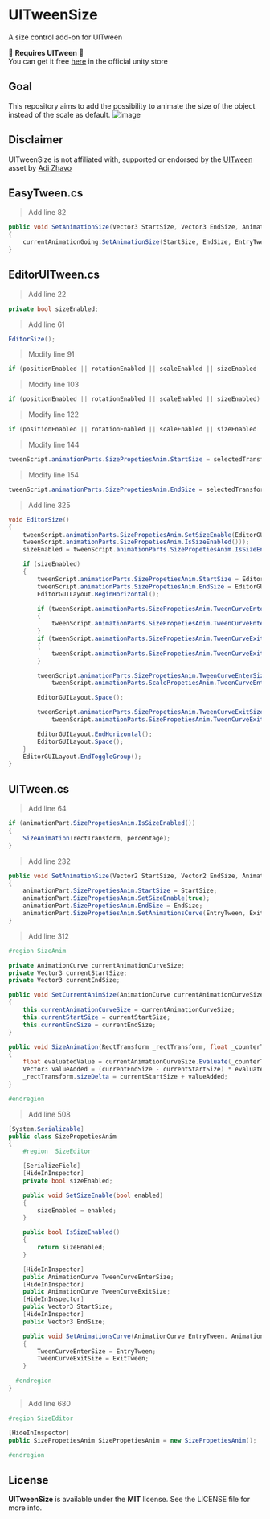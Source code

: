 # UITweenSize
A size control add-on for UITween

🚧 **Requires UITween** 🚧 \
You can get it free [here](https://assetstore.unity.com/packages/tools/animation/ui-tween-38583) in the official unity store

Goal
----
This repository aims to add the possibility to animate the size of the object instead of the scale as default.
![image](https://github.com/user-attachments/assets/a1988634-1d8f-4c91-921e-b552cde68fe3)

Disclaimer
----
UITweenSize is not affiliated with, supported or endorsed by the [UITween](https://assetstore.unity.com/packages/tools/animation/ui-tween-38583) asset by [Adi Zhavo](https://assetstore.unity.com/publishers/13979)

**EasyTween.cs**
----
> Add line 82
```csharp
public void SetAnimationSize(Vector3 StartSize, Vector3 EndSize, AnimationCurve EntryTween, AnimationCurve ExitTween)
{
    currentAnimationGoing.SetAnimationSize(StartSize, EndSize, EntryTween, ExitTween);
}
```
**EditorUITween.cs**
----
> Add line 22
```csharp
private bool sizeEnabled;
```
> Add line 61
```csharp
EditorSize();
```
> Modify line 91
```csharp
if (positionEnabled || rotationEnabled || scaleEnabled || sizeEnabled || tweenScript.animationParts.FadePropetiesAnim.IsFadeEnabled()) ...
```
> Modify line 103
```csharp
if (positionEnabled || rotationEnabled || scaleEnabled || sizeEnabled) ...
```
> Modify line 122
```csharp
if (positionEnabled || rotationEnabled || scaleEnabled || sizeEnabled || tweenScript.animationParts.FadePropetiesAnim.IsFadeEnabled()) ...
```
> Modify line 144
```csharp
tweenScript.animationParts.SizePropetiesAnim.StartSize = selectedTransform.sizeDelta;
```
> Modify line 154
```csharp
tweenScript.animationParts.SizePropetiesAnim.EndSize = selectedTransform.sizeDelta;
```
> Add line 325
```csharp
void EditorSize()
{
    tweenScript.animationParts.SizePropetiesAnim.SetSizeEnable(EditorGUILayout.BeginToggleGroup("Size Animation",
    tweenScript.animationParts.SizePropetiesAnim.IsSizeEnabled()));
    sizeEnabled = tweenScript.animationParts.SizePropetiesAnim.IsSizeEnabled();

    if (sizeEnabled)
    {
        tweenScript.animationParts.SizePropetiesAnim.StartSize = EditorGUILayout.Vector3Field("Start Size", tweenScript.animationParts.SizePropetiesAnim.StartSize);
        tweenScript.animationParts.SizePropetiesAnim.EndSize = EditorGUILayout.Vector3Field("End Size", tweenScript.animationParts.SizePropetiesAnim.EndSize);
        EditorGUILayout.BeginHorizontal();

        if (tweenScript.animationParts.SizePropetiesAnim.TweenCurveEnterSize == null)
        {
            tweenScript.animationParts.SizePropetiesAnim.TweenCurveEnterSize = new AnimationCurve();
        }
        if (tweenScript.animationParts.SizePropetiesAnim.TweenCurveExitSize == null)
        {
            tweenScript.animationParts.SizePropetiesAnim.TweenCurveExitSize = new AnimationCurve();
        }

        tweenScript.animationParts.SizePropetiesAnim.TweenCurveEnterSize = EditorGUILayout.CurveField("Start Tween Size",
            tweenScript.animationParts.ScalePropetiesAnim.TweenCurveEnterScale);

        EditorGUILayout.Space();

        tweenScript.animationParts.SizePropetiesAnim.TweenCurveExitSize = EditorGUILayout.CurveField("Exit Tween Size",
            tweenScript.animationParts.SizePropetiesAnim.TweenCurveExitSize);

        EditorGUILayout.EndHorizontal();
        EditorGUILayout.Space();
    }
    EditorGUILayout.EndToggleGroup();
}
```
**UITween.cs**
----
> Add line 64
```csharp
if (animationPart.SizePropetiesAnim.IsSizeEnabled())
{
    SizeAnimation(rectTransform, percentage);
}
```
> Add line 232
```csharp
public void SetAnimationSize(Vector2 StartSize, Vector2 EndSize, AnimationCurve EntryTween, AnimationCurve ExitTween)
{
    animationPart.SizePropetiesAnim.StartSize = StartSize;
    animationPart.SizePropetiesAnim.SetSizeEnable(true);
    animationPart.SizePropetiesAnim.EndSize = EndSize;
    animationPart.SizePropetiesAnim.SetAnimationsCurve(EntryTween, ExitTween);
}
```
> Add line 312
```csharp
#region SizeAnim

private AnimationCurve currentAnimationCurveSize;
private Vector3 currentStartSize;
private Vector3 currentEndSize;

public void SetCurrentAnimSize(AnimationCurve currentAnimationCurveSize, Vector3 currentStartSize, Vector3 currentEndSize)
{
    this.currentAnimationCurveSize = currentAnimationCurveSize;
    this.currentStartSize = currentStartSize;
    this.currentEndSize = currentEndSize;
}

public void SizeAnimation(RectTransform _rectTransform, float _counterTween)
{
    float evaluatedValue = currentAnimationCurveSize.Evaluate(_counterTween);
    Vector3 valueAdded = (currentEndSize - currentStartSize) * evaluatedValue;
    _rectTransform.sizeDelta = currentStartSize + valueAdded;
}

#endregion
```
> Add line 508
```csharp
[System.Serializable]
public class SizePropetiesAnim
{
    #region  SizeEditor

    [SerializeField]
    [HideInInspector]
    private bool sizeEnabled;

    public void SetSizeEnable(bool enabled)
    {
        sizeEnabled = enabled;
    }

    public bool IsSizeEnabled()
    {
        return sizeEnabled;
    }

    [HideInInspector]
    public AnimationCurve TweenCurveEnterSize;
    [HideInInspector]
    public AnimationCurve TweenCurveExitSize;
    [HideInInspector]
    public Vector3 StartSize;
    [HideInInspector]
    public Vector3 EndSize;

    public void SetAnimationsCurve(AnimationCurve EntryTween, AnimationCurve ExitTween)
    {
        TweenCurveEnterSize = EntryTween;
        TweenCurveExitSize = ExitTween;
    }

  #endregion
}
```
> Add line 680
```csharp
#region SizeEditor

[HideInInspector]
public SizePropetiesAnim SizePropetiesAnim = new SizePropetiesAnim();

#endregion
```

License
----
**UITweenSize** is available under the **MIT** license. See the LICENSE file for more info.
